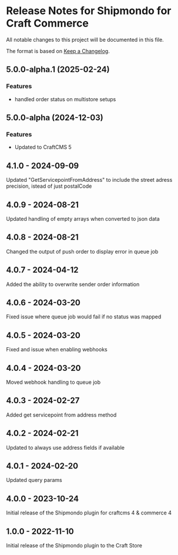 # Release Notes for Shipmondo for Craft Commerce

All notable changes to this project will be documented in this file.

The format is based on [Keep a Changelog](https://keepachangelog.com/en/1.0.0/).

## 5.0.0-alpha.1 (2025-02-24)

### Features

- handled order status on multistore setups

## 5.0.0-alpha (2024-12-03)

### Features

- Updated to CraftCMS 5

## 4.1.0 - 2024-09-09

Updated "GetServicepointFromAddress" to include the street adress precision, istead of just postalCode

## 4.0.9 - 2024-08-21

Updated handling of empty arrays when converted to json data

## 4.0.8 - 2024-08-21

Changed the output of push order to display error in queue job

## 4.0.7 - 2024-04-12

Added the ability to overwrite sender order information

## 4.0.6 - 2024-03-20

Fixed issue where queue job would fail if no status was mapped

## 4.0.5 - 2024-03-20

Fixed and issue when enabling webhooks

## 4.0.4 - 2024-03-20

Moved webhook handling to queue job

## 4.0.3 - 2024-02-27

Added get servicepoint from address method

## 4.0.2 - 2024-02-21

Updated to always use address fields if available

## 4.0.1 - 2024-02-20

Updated query params

## 4.0.0 - 2023-10-24

Initial release of the Shipmondo plugin for craftcms 4 & commerce 4

## 1.0.0 - 2022-11-10

Initial release of the Shipmondo plugin to the Craft Store
